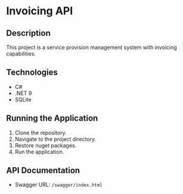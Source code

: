 # Invoicing API

## Description
This project is a service provision management system with invoicing capabilities.

## Technologies
- C#
- .NET 9
- SQLite

## Running the Application
1. Clone the repository.
2. Navigate to the project directory.
3. Restore nuget packages.
4. Run the application.

## API Documentation
- Swagger URL: `/swagger/index.html`
